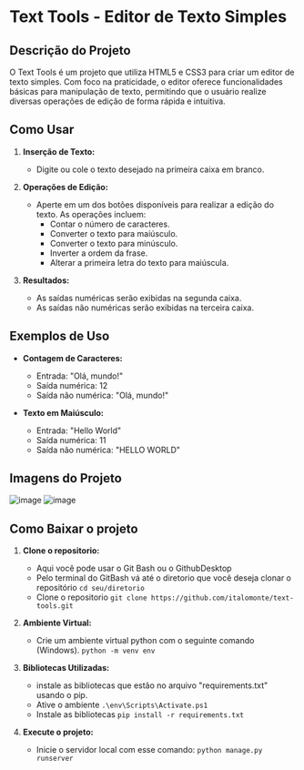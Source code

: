 # Text Tools - Editor de Texto Simples

## Descrição do Projeto

O Text Tools é um projeto que utiliza HTML5 e CSS3 para criar um editor de texto simples. Com foco na praticidade, o editor oferece funcionalidades básicas para manipulação de texto, permitindo que o usuário realize diversas operações de edição de forma rápida e intuitiva.

## Como Usar

1. **Inserção de Texto:**
   - Digite ou cole o texto desejado na primeira caixa em branco.

2. **Operações de Edição:**
   - Aperte em um dos botões disponíveis para realizar a edição do texto. As operações incluem:
      - Contar o número de caracteres.
      - Converter o texto para maiúsculo.
      - Converter o texto para minúsculo.
      - Inverter a ordem da frase.
      - Alterar a primeira letra do texto para maiúscula.

3. **Resultados:**
   - As saídas numéricas serão exibidas na segunda caixa.
   - As saídas não numéricas serão exibidas na terceira caixa.

## Exemplos de Uso

- **Contagem de Caracteres:**
  - Entrada: "Olá, mundo!"
  - Saída numérica: 12
  - Saída não numérica: "Olá, mundo!"

- **Texto em Maiúsculo:**
  - Entrada: "Hello World"
  - Saída numérica: 11
  - Saída não numérica: "HELLO WORLD"

## Imagens do Projeto

![image](https://github.com/italomonte/text-tools/assets/68883489/b9838a2a-e202-4f18-a5a5-78e242a6fdf8) ![image](https://github.com/italomonte/text-tools/assets/68883489/23597bd3-70f6-429c-8d22-b9582acbd0d8)


## Como Baixar o projeto
1. **Clone o repositorio:**
   - Aqui você pode usar o Git Bash ou o GithubDesktop
   - Pelo terminal do GitBash vá até o diretorio que você deseja clonar o repositório
   `cd seu/diretorio`
   - Clone o repositorio
   `git clone https://github.com/italomonte/text-tools.git` 

2. **Ambiente Virtual:**
   - Crie um ambiente virtual python com o seguinte comando (Windows).
   `python -m venv env`

3. **Bibliotecas Utilizadas:**
   - instale as bibliotecas que estão no arquivo "requirements.txt" usando o pip.
   - Ative o ambiente
   `.\env\Scripts\Activate.ps1`
   - Instale as bibliotecas
   `pip install -r requirements.txt`

4. **Execute o projeto:**
   - Inicie o servidor local com esse comando:
   `python manage.py runserver`
